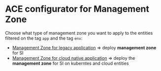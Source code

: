 # ACE configurator for Management Zone


Choose what type of management zone you want to apply to the entities filtered on the tag `app` and the tag `env`: 
- [Management Zone for legacy application](/Management-Zone/deploy-legacy-mz) => deploy  **management zone** for SI
- [Management Zone for cloud native application](/Management-Zone/ddeploy-cloudnative-mz)        => deploy the **management zone** for SI on kuberntes and cloud entities 
